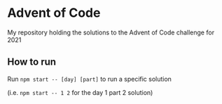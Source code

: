 
# Advent of Code

My repository holding the solutions to the Advent of Code challenge for 2021


## How to run

Run ```npm start -- [day] [part]``` to run a specific solution

(i.e. ```npm start -- 1 2``` for the day 1 part 2 solution)
